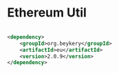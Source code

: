 # Ethereum Util

```xml

<dependency>
    <groupId>org.beykery</groupId>
    <artifactId>eu</artifactId>
    <version>2.0.9</version>
</dependency>
```
